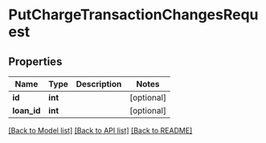 # PutChargeTransactionChangesRequest

## Properties
Name | Type | Description | Notes
------------ | ------------- | ------------- | -------------
**id** | **int** |  | [optional] 
**loan_id** | **int** |  | [optional] 

[[Back to Model list]](../README.md#documentation-for-models) [[Back to API list]](../README.md#documentation-for-api-endpoints) [[Back to README]](../README.md)

